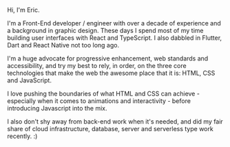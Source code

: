Hi, I'm Eric.

I'm a Front-End developer / engineer with over a decade of experience and a background in graphic design. These days I spend most of my time building user interfaces with React and TypeScript. I also dabbled in Flutter, Dart and React Native not too long ago.

I'm a huge advocate for progressive enhancement, web standards and accessibility, and try my best to rely, in order, on the three core technologies that make the web the awesome place that it is: HTML, CSS and JavaScript.

I love pushing the boundaries of what HTML and CSS can achieve - especially when it comes to animations and interactivity - before introducing Javascript into the mix.

I also don't shy away from back-end work when it's needed, and did my fair share of cloud infrastructure, database, server and serverless type work recently. :)
